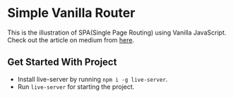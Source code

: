 # Simple Vanilla Router

This is the illustration of SPA(Single Page Routing) using Vanilla JavaScript.
Check out the article on medium from [here](https://medium.com/@am_pra_veen/implementing-simple-spa-routing-using-vanilla-javascript-53abe399bf3c).

## Get Started With Project
* Install live-server by running `npm i -g live-server`.
* Run `live-server` for starting the project.